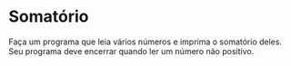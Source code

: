 # Somatório #

Faça um programa que leia vários números e imprima o somatório deles. Seu programa deve encerrar quando ler um número não positivo.
